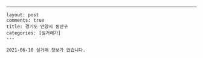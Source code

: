 ---
    layout: post
    comments: true
    title: 경기도 안양시 동안구
    categories: [실거래가]
    ---

    2021-06-10 실거래 정보가 없습니다.

    
